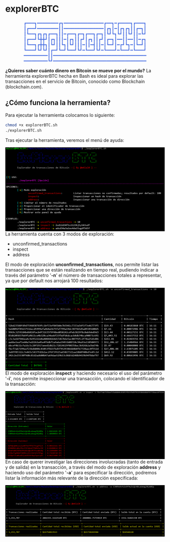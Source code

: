 # explorerBTC
<p align="center" style="color:#4169e1">
┏━━━┓━━━━━━━━┏┓━━━━━━━━━━━━━━━┏━━┓━┏━━━━┓┏━━━┓
┃┏━━┛━━━━━━━━┃┃━━━━━━━━━━━━━━━┃┏┓┃━┃┏┓┏┓┃┃┏━┓┃
┃┗━━┓┏┓┏┓┏━━┓┃┃━┏━━┓┏━┓┏━━┓┏━┓┃┗┛┗┓┗┛┃┃┗┛┃┃━┗┛
┃┏━━┛┗╋╋┛┃┏┓┃┃┃━┃┏┓┃┃┏┛┃┏┓┃┃┏┛┃┏━┓┃━━┃┃━━┃┃━┏┓
┃┗━━┓┏╋╋┓┃┗┛┃┃┗┓┃┗┛┃┃┃━┃┃━┫┃┃━┃┗━┛┃━┏┛┗┓━┃┗━┛┃
┗━━━┛┗┛┗┛┃┏━┛┗━┛┗━━┛┗┛━┗━━┛┗┛━┗━━━┛━┗━━┛━┗━━━┛
━━━━━━━━━┃┃━━━━━━━━━━━━━━━━━━━━━━━━━━━━━━━━━━━
━━━━━━━━━┗┛━━━━━━━━━━━━━━━━━━━━━━━━━━━━━━━━━━━
</p>

**¿Quieres saber cuánto dinero en Bitcoin se mueve por el mundo?**
La herramienta explorerBTC hecha en Bash es ideal para explorar las transacciones en el servicio de Bitcoin, conocido como Blockchain (blockchain.com).

## ¿Cómo funciona la herramienta?
Para ejecutar la herramienta colocamos lo siguiente:
```bash
chmod +x explorerBTC.sh
./explorerBTC.sh
```
Tras ejecutar la herramienta, veremos el menú de ayuda:

<p align="center">
<img src="Images/helpPanel.png"
	alt="Help"
	style="float: left; margin-right: 10px;" />
</p>

La herramienta cuenta con 3 modos de exploración:

* unconfirmed_transactions
* inspect
* address

El modo de exploración **unconfirmed_transactions**, nos permite listar las transacciones que se están realizando en tiempo real, pudiendo indicar a través del parámetro '**-n**' el número de transacciones totales a representar, ya que por default nos arrojará 100 resultados:

<p align="center">
<img src="Images/Option1.png"
	alt="Exploration1"
	style="float: left; margin-right: 10px;" />
</p>

El modo de exploración **inspect** y haciendo necesario el uso del parámetro '**-i**', nos permite inspeccionar una transacción, colocando el identificador de la transacción:

<p align="center">
<img src="Images/Option2.png"
	alt="Exploration2"
	style="float: left; margin-right: 10px;" />
</p>

En caso de querer investigar las direcciones involucradas (tanto de entrada y de salida) en la transacción, a través del modo de exploración **address** y haciendo uso del parámetro '**-a**' para especificar la dirección, podremos listar la información más relevante de la dirección especificada:

<p align="center">
<img src="Images/Option3.png"
	alt="Exploration3"
	style="float: left; margin-right: 10px;" />
</p>
